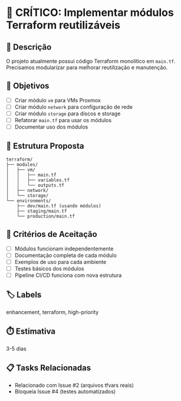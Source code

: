 # 🔴 CRÍTICO: Implementar módulos Terraform reutilizáveis

## 📝 Descrição
O projeto atualmente possui código Terraform monolítico em `main.tf`. Precisamos modularizar para melhorar reutilização e manutenção.

## 🎯 Objetivos
- [ ] Criar módulo `vm` para VMs Proxmox
- [ ] Criar módulo `network` para configuração de rede
- [ ] Criar módulo `storage` para discos e storage
- [ ] Refatorar `main.tf` para usar os módulos
- [ ] Documentar uso dos módulos

## 📂 Estrutura Proposta
```
terraform/
├── modules/
│   ├── vm/
│   │   ├── main.tf
│   │   ├── variables.tf
│   │   └── outputs.tf
│   ├── network/
│   └── storage/
└── environments/
    ├── dev/main.tf (usando módulos)
    ├── staging/main.tf
    └── production/main.tf
```

## 🔄 Critérios de Aceitação
- [ ] Módulos funcionam independentemente
- [ ] Documentação completa de cada módulo
- [ ] Exemplos de uso para cada ambiente
- [ ] Testes básicos dos módulos
- [ ] Pipeline CI/CD funciona com nova estrutura

## 🏷️ Labels
enhancement, terraform, high-priority

## ⏱️ Estimativa
3-5 dias

## 📋 Tasks Relacionadas
- Relacionado com Issue #2 (arquivos tfvars reais)
- Bloqueia Issue #4 (testes automatizados)